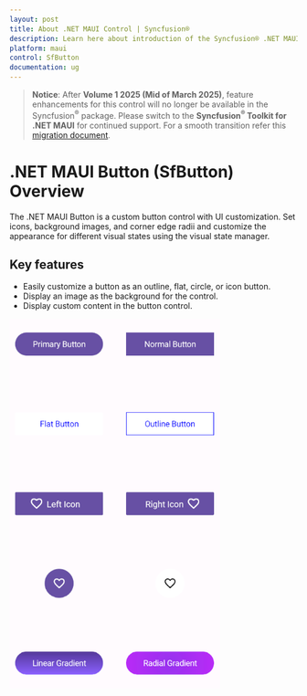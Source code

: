 ```yaml
---
layout: post
title: About .NET MAUI Control | Syncfusion®
description: Learn here about introduction of the Syncfusion® .NET MAUI Button (SfButton) control, its elements and more.
platform: maui
control: SfButton
documentation: ug
---
```


> **Notice**: After **Volume 1 2025 (Mid of March 2025)**, feature enhancements for this control will no longer be available in the Syncfusion<sup>®</sup> package. Please switch to the **Syncfusion<sup>®</sup> Toolkit for .NET MAUI** for continued support. For a smooth transition refer this [migration document](https://help.syncfusion.com/maui-toolkit/migration).

# .NET MAUI Button (SfButton) Overview

The .NET MAUI Button is a custom button control with UI customization. Set icons, background images, and corner edge radii and customize the appearance for different visual states using the visual state manager.

## Key features

 * Easily customize a button as an outline, flat, circle, or icon button.
 * Display an image as the background for the control.
 * Display custom content in the button control.

![Overview image of SfButton](Images/overview/Overview.png)
